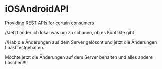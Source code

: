 # iOSAndroidAPI
Providing REST APIs for certain consumers

//Jetzt änder ich lokal was um zu schauen, ob es Konflikte gibt

//Hab die Änderungen aus dem Server gelöscht und jetzt die Änderungen  Loakl festgehalten.


Möchte jetzt die Änderungen auf dem Server behalten und alles andere Löschen!!!!

